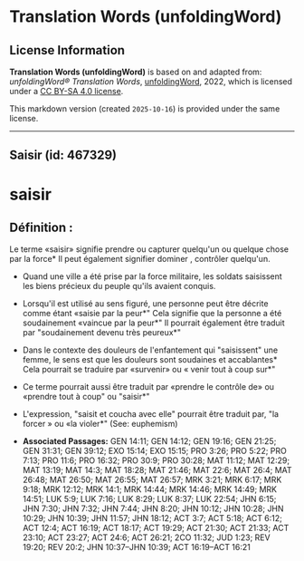 # Translation Words (unfoldingWord)

## License Information

**Translation Words (unfoldingWord)** is based on and adapted from: _unfoldingWord® Translation Words_, [unfoldingWord](https://unfoldingword.org/utw), 2022, which is licensed under a [CC BY-SA 4.0 license](https://creativecommons.org/licenses/by-sa/4.0/legalcode.en).

This markdown version (created `2025-10-16`) is provided under the same license.



--------------------------------

## Saisir (id: 467329)

saisir
======

Définition :
------------

Le terme «saisir» signifie prendre ou capturer quelqu'un ou quelque chose par la force\* Il peut également signifier dominer , contrôler quelqu'un.

* Quand une ville a été prise par la force militaire, les soldats saisissent les biens précieux du peuple qu'ils avaient conquis.
* Lorsqu'il est utilisé au sens figuré, une personne peut être décrite comme étant «saisie par la peur\*" Cela signifie que la personne a été soudainement «vaincue par la peur\*" Il pourrait également être traduit par "soudainement devenu très peureux\*"
* Dans le contexte des douleurs de l'enfantement qui "saisissent" une femme, le sens est que les douleurs sont soudaines et accablantes\* Cela pourrait se traduire par «survenir» ou « venir tout à coup sur\*"
* Ce terme pourrait aussi être traduit par «prendre le contrôle de» ou «prendre tout à coup" ou "saisir\*"
* L'expression, "saisit et coucha avec elle" pourrait être traduit par, "la forcer » ou «la violer\*" (See: euphemism)

* **Associated Passages:** GEN 14:11; GEN 14:12; GEN 19:16; GEN 21:25; GEN 31:31; GEN 39:12; EXO 15:14; EXO 15:15; PRO 3:26; PRO 5:22; PRO 7:13; PRO 11:6; PRO 16:32; PRO 30:9; PRO 30:28; MAT 11:12; MAT 12:29; MAT 13:19; MAT 14:3; MAT 18:28; MAT 21:46; MAT 22:6; MAT 26:4; MAT 26:48; MAT 26:50; MAT 26:55; MAT 26:57; MRK 3:21; MRK 6:17; MRK 9:18; MRK 12:12; MRK 14:1; MRK 14:44; MRK 14:46; MRK 14:49; MRK 14:51; LUK 5:9; LUK 7:16; LUK 8:29; LUK 8:37; LUK 22:54; JHN 6:15; JHN 7:30; JHN 7:32; JHN 7:44; JHN 8:20; JHN 10:12; JHN 10:28; JHN 10:29; JHN 10:39; JHN 11:57; JHN 18:12; ACT 3:7; ACT 5:18; ACT 6:12; ACT 12:4; ACT 16:19; ACT 18:17; ACT 19:29; ACT 21:30; ACT 21:33; ACT 23:10; ACT 23:27; ACT 24:6; ACT 26:21; 2CO 11:32; JUD 1:23; REV 19:20; REV 20:2; JHN 10:37–JHN 10:39; ACT 16:19–ACT 16:21


